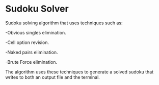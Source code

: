 # Sudoku Solver

Sudoku solving algorithm that uses techniques such as:

-Obvious singles elimination. 

-Cell option revision.

-Naked pairs elimination. 

-Brute Force elimination.


The algorithm uses these techniques to generate a solved sudoku that writes to both an output file and the terminal.

 
